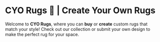 # CYO Rugs 🧶 | Create Your Own Rugs

Welcome to **CYO Rugs**, where you can **buy** or **create** custom rugs that match your style! Check out our collection or submit your own design to make the perfect rug for your space.
